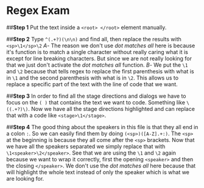 # Regex Exam

##**Step 1**
Put the text inside a `<root> </root>` element manually.

##**Step 2**
Type `^(.+?)(\n\n)` and find all, then replace the results with `<sp>\1</sp>\2`
*A*- The reason we don't use *dot matches all* here is because it's function is to match a single
character without really caring what it is except for line breaking characters. But since we are
not really looking for that we just don't activate the *dot matches all* function.
*B*- We put the `\1` and `\2` because that tells regex to replace the first parenthesis with what
is in `\1` and the second parenthesis with what is in `\2`. This allows us to replace a specific part
of the text with the line of code that we want.

##**Step 3**
In order to find all the stage directions and dialogs we have to focus on the `( )` that contains the text
we want to code. Something like `\((.+?)\)`. Now we have all the stage directions highlighted and 
can replace that with a code like `<stage>\1</stage>`.

##**Step 4**
The good thing about the speakers in this file is that they all end in a colon `:`. So we can easily find 
them by doing `(<sp>)([A-Z].+:)`. The `<sp>` at the beginning is because they all come after the
`<sp>` brackets. Now that we have all the speakers separated we simply replace that with 
`\1<speaker>\2</speaker>`. See that we are using the `\1` and `\2` again because we want to wrap it correctly, first the opening `<speaker>` and then the closing `</speaker>`.
We don't use the *dot matches all* here because that will highlight the whole text instead of only the 
speaker which is what we are looking for.